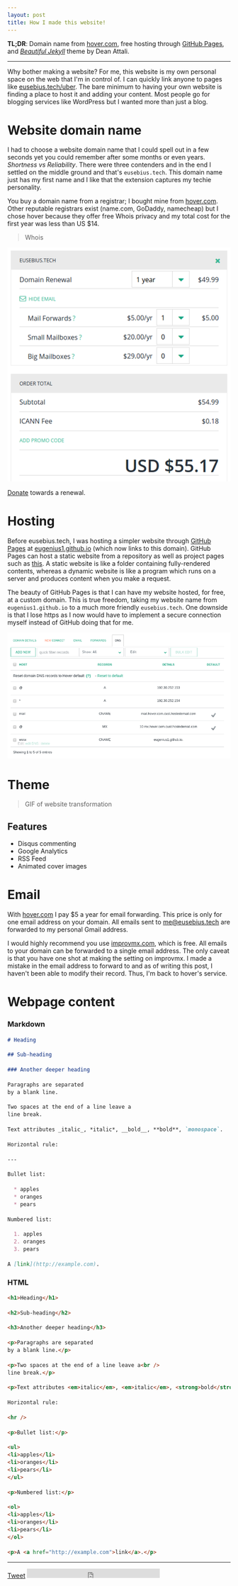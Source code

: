 ```yaml
---
layout: post
title: How I made this website!
---
```


<div id="fb-root"></div>
<script>(function(d, s, id) {
  var js, fjs = d.getElementsByTagName(s)[0];
  if (d.getElementById(id)) return;
  js = d.createElement(s); js.id = id;
  js.src = "//connect.facebook.net/en_GB/sdk.js#xfbml=1&version=v2.7&appId=1009749102479073";
  fjs.parentNode.insertBefore(js, fjs);
}(document, 'script', 'facebook-jssdk'));</script>
<!-- Place this tag in your head or just before your close body tag. -->
<script src="https://apis.google.com/js/platform.js" async defer>
  {lang: 'en-GB'}
</script>

**TL;DR**: Domain name from [hover.com](https://hover.com/Yiflhr2y), free hosting through [GitHub Pages](https://pages.github.com/), and [*Beautiful Jekyll*](http://deanattali.com/beautiful-jekyll/ "beautiful-jekyll homepage") theme by Dean Attali.

---

Why bother making a website? 
For me, this website is my own personal space on the web that I'm in control of. I can quickly link anyone to pages like [eusebius.tech/uber](/uber "Free Uber ride"). 
The bare minimum to having your own website is finding a place to host it and adding your content. Most people go for blogging services like WordPress but I wanted more than just a blog.

# Website domain name

I had to choose a website domain name that I could spell out in a few seconds yet you could remember after some months or even years. *Shortness vs Reliability*. There were three contenders and in the end I settled on the middle ground and that's `eusebius.tech`. This domain name just has my first name and I like that the extension captures my techie personality.

You buy a domain name from a registrar; I bought mine from [hover.com](https://hover.com/Yiflhr2y). Other reputable registrars exist (name.com, GoDaddy, namecheap) but I chose hover because they offer free Whois privacy and my total cost for the first year was less than US $14. 

> Whois

![alt text](/img/blog/2016/hover-renewal.png "Domain renewal for a second year")

[Donate](/donate "Donate to Eusebius.Tech") towards a renewal.

# Hosting

Before eusebius.tech, I was hosting a simpler website through [GitHub Pages](https://pages.github.com/) at [eugenius1.github.io](http://eugenius1.github.io) (which now links to this domain). GitHub Pages can host a static website from a repository as well as project pages such as [this](http://eusebius.tech/ee3-rtdsp/ "EE3: Real-Time Digital Signal Processing"). A static website is like a folder containing fully-rendered contents, whereas a dynamic website is like a program which runs on a server and produces content when you make a request.

The beauty of GitHub Pages is that I can have my website hosted, for free, at a custom domain. This is true freedom, taking my website name from `eugenius1.github.io` to a much more friendly `eusebius.tech`. One downside is that I lose https as I now would have to implement a secure connection myself instead of GitHub doing that for me.

![alt text](/img/blog/2016/hover-dns.png "DNS settings on hover.com")

# Theme

> GIF of website transformation

## Features

- Disqus commenting
- Google Analytics
- RSS Feed
- Animated cover images

# Email

With [hover.com](https://hover.com/Yiflhr2y) I pay $5 a year for email forwarding. This price is only for one email address on your domain. All emails sent to [me@eusebius.tech](mailto:me@eusebius.tech) are forwarded to my personal Gmail address.

I would highly recommend you use [improvmx.com](http://improvmx.com/), which is free. All emails to your domain can be forwarded to a single email address. The only caveat is that you have one shot at making the setting on improvmx. I made a mistake in the email address to forward to and as of writing this post, I haven't been able to modify their record. Thus, I'm back to hover's service.

# Webpage content

### Markdown

```markdown
# Heading

## Sub-heading

### Another deeper heading
 
Paragraphs are separated
by a blank line.

Two spaces at the end of a line leave a  
line break.

Text attributes _italic_, *italic*, __bold__, **bold**, `monospace`.

Horizontal rule:

---

Bullet list:

  * apples
  * oranges
  * pears

Numbered list:

  1. apples
  2. oranges
  3. pears

A [link](http://example.com).
```

### HTML

```html
<h1>Heading</h1>

<h2>Sub-heading</h2>

<h3>Another deeper heading</h3>

<p>Paragraphs are separated
by a blank line.</p>

<p>Two spaces at the end of a line leave a<br />
line break.</p>

<p>Text attributes <em>italic</em>, <em>italic</em>, <strong>bold</strong>, <strong>bold</strong>, <code>monospace</code>.</p>

Horizontal rule:

<hr />

<p>Bullet list:</p>

<ul>
<li>apples</li>
<li>oranges</li>
<li>pears</li>
</ul>

<p>Numbered list:</p>

<ol>
<li>apples</li>
<li>oranges</li>
<li>pears</li>
</ol>

<p>A <a href="http://example.com">link</a>.</p>
```


<hr>
<div class="social-share">
  <span class="twitter">
    <a href="https://twitter.com/share" class="twitter-share-button" data-hashtags="EusebiusTech" data-show-count="true">Tweet</a><script async src="//platform.twitter.com/widgets.js" charset="utf-8"></script>
  </span>
  <span class="google">
    <g:plusone size="medium" href="http://eusebius.tech/blog/how-i-made-this-website/"></g:plusone>
  </span>
  <span class="facebook">
    <iframe src="https://www.facebook.com/plugins/like.php?href=http://eusebius.tech/blog/how-i-made-this-website/&amp;show_faces=false&amp;layout=button_count&amp;share=true" scrolling="no" frameborder="0" style="height: 21px;" allowTransparency="true"></iframe>
  </span>
</div>